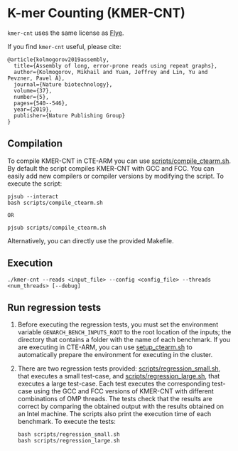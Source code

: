 # K-mer Counting (KMER-CNT)

`kmer-cnt` uses the same license as [Flye](https://github.com/fenderglass/Flye).

If you find `kmer-cnt` useful, please cite:

```
@article{kolmogorov2019assembly,
  title={Assembly of long, error-prone reads using repeat graphs},
  author={Kolmogorov, Mikhail and Yuan, Jeffrey and Lin, Yu and Pevzner, Pavel A},
  journal={Nature biotechnology},
  volume={37},
  number={5},
  pages={540--546},
  year={2019},
  publisher={Nature Publishing Group}
}
```

## Compilation

To compile KMER-CNT in CTE-ARM you can use [scripts/compile_ctearm.sh](scripts/compile_ctearm.sh). By default the script compiles KMER-CNT with GCC and FCC. You can easily add new compilers or compiler versions by modifying the script. To execute the script:

```
pjsub --interact
bash scripts/compile_ctearm.sh

OR

pjsub scripts/compile_ctearm.sh
```

Alternatively, you can directly use the provided Makefile.

## Execution

```
./kmer-cnt --reads <input_file> --config <config_file> --threads <num_threads> [--debug]
```

## Run regression tests

1. Before executing the regression tests, you must set the environment variable `GENARCH_BENCH_INPUTS_ROOT` to the root location of the inputs; the directory that contains a folder with the name of each benchmark. If you are executing in CTE-ARM, you can use [setup_ctearm.sh](../setup_ctearm.sh) to automatically prepare the environment for executing in the cluster.

2. There are two regression tests provided: [scripts/regression_small.sh](scripts/regression_small.sh), that executes a small test-case, and [scripts/regression_large.sh](scripts/regression_large.sh), that executes a large test-case. Each test executes the corresponding test-case using the GCC and FCC versions of KMER-CNT with different combinations of OMP threads. The tests check that the results are correct by comparing the obtained output with the results obtained on an Intel machine. The scripts also print the execution time of each benchmark. To execute the tests:

    ```
    bash scripts/regression_small.sh
    bash scripts/regression_large.sh
    ```


